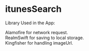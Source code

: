 # itunesSearch

Library Used in the App:

Alamofire for network request.\
RealmSwift for saving to local storage.\
Kingfisher for handling imageUrl.


